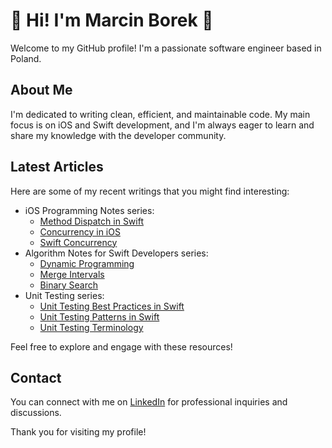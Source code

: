 # 👋 Hi! I'm Marcin Borek 👋 

Welcome to my GitHub profile! I'm a passionate software engineer based in Poland.

## About Me

I'm dedicated to writing clean, efficient, and maintainable code. My main focus is on iOS and Swift development, and I'm always eager to learn and share my knowledge with the developer community.

## Latest Articles

Here are some of my recent writings that you might find interesting:
- iOS Programming Notes series:
  - [Method Dispatch in Swift](https://github.com/marcin-bo/iOS-Programming-Notes/blob/main/Method%20Dispatch%20in%20Swift/Method%20Dispatch%20in%20Swift.md) 
  - [Concurrency in iOS](https://github.com/marcin-bo/iOS-Programming-Notes/blob/main/Concurrency%20in%20iOS/Concurrency%20in%20iOS.md)
  - [Swift Concurrency](https://github.com/marcin-bo/iOS-Programming-Notes/blob/main/Swift%20Concurrency/Swift%20Concurrency.md)
- Algorithm Notes for Swift Developers series:
  - [Dynamic Programming](https://github.com/marcin-bo/Algorithm-Notes-For-Swift-Developers/blob/main/Dynamic%20Programming/Dynamic%20programming.md)
  - [Merge Intervals](https://github.com/marcin-bo/Algorithm-Notes-For-Swift-Developers/blob/main/Merge%20Intervals/Merge%20Intervals.md)
  - [Binary Search](https://github.com/marcin-bo/Algorithm-Notes-For-Swift-Developers/blob/main/Binary%20Search/Binary%20Search.md)
- Unit Testing series:
  - [Unit Testing Best Practices in Swift](https://github.com/marcin-bo/Unit-Testing-In-Swift/blob/main/Unit%20Testing%20Best%20Practices%20in%20Swift.md)
  - [Unit Testing Patterns in Swift](https://github.com/marcin-bo/Unit-Testing-In-Swift/blob/main/Unit%20Testing%20Patterns%20in%20Swift.md)
  - [Unit Testing Terminology](https://github.com/marcin-bo/Unit-Testing-In-Swift/blob/main/Unit%20Testing%20Terminology.md)

Feel free to explore and engage with these resources!

## Contact

You can connect with me on [LinkedIn](https://www.linkedin.com/in/marcinborek/) for professional inquiries and discussions.

Thank you for visiting my profile!
